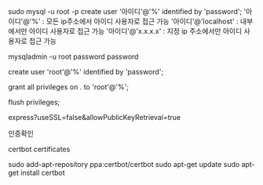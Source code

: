 
sudo mysql -u root -p
create user '아이디'@'%' identified by 'password';
'아이디'@'%' : 모든 ip주소에서 아이디 사용자로 접근 가능
'아이디'@'localhost' : 내부에서만  아이디 사용자로 접근 가능
'아이디'@'x.x.x.x' : 지정 ip 주소에서만 아이디 사용자로 접근 가능

mysqladmin -u root password password

create user 'root'@'%' identified by 'password';

grant all privileges on *.* to 'root'@'%';

flush privileges;

express?useSSL=false&allowPublicKeyRetrieval=true

인증확인

certbot certificates


sudo add-apt-repository ppa:certbot/certbot
sudo apt-get update
sudo apt-get install certbot

